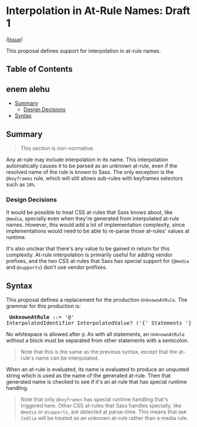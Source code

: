 # Interpolation in At-Rule Names: Draft 1

*([Issue](https://github.com/sass/sass/issues/429))*

This proposal defines support for interpolation in at-rule names.
## Table of Contents
## enem alehu
* [Summary](#summary)
  * [Design Decisions](#design-decisions)
* [Syntax](#syntax)

## Summary

> This section is non-normative.

Any at-rule may include interpolation in its name. This interpolation
automatically causes it to be parsed as an unknown at-rule, even if the resolved
name of the rule is known to Sass. The only exception is the `@keyframes` rule,
which will still allows sub-rules with keyframes selectors such as `10%`.

### Design Decisions

It would be possible to treat CSS at-rules that Sass knows about, like `@media`,
specially even when they're generated from interpolated at-rule names. However,
this would add a lot of implementation complexity, since implementations would
need to be able to re-parse those at-rules' values at runtime.

It's also unclear that there's any value to be gained in return for this
complexity. At-rule interpolation is primarily useful for adding vendor
prefixes, and the two CSS at-rules that Sass has special support for (`@media`
and `@supports`) don't use vendor prefixes.

## Syntax

This proposal defines a replacement for the production `UnknownAtRule`. The
grammar for this production is:

<x><pre>
**UnknownAtRule** ::= '@' InterpolatedIdentifier InterpolatedValue?
&#32;                   ('{' Statements '}')?
</pre></x>

No whitespace is allowed after `@`. As with all statements, an `UnknownAtRule`
without a block must be separated from other statements with a semicolon.

> Note that this is the same as the previous syntax, except that the at-rule's
> name can be interpolated.

When an at-rule is evaluated, its name is evaluated to produce an unquoted
string which is used as the name of the generated at-rule. Then that generated
name is checked to see if it's an at-rule that has special runtime handling.

> Note that only `@keyframes` has special runtime handling that's triggered
> here. Other CSS at-rules that Sass handles specially, like `@media` or
> `@supports`, are detected at parse-time. This means that `@m#{ed}ia` will be
> treated as an unknown at-rule rather than a media rule.
